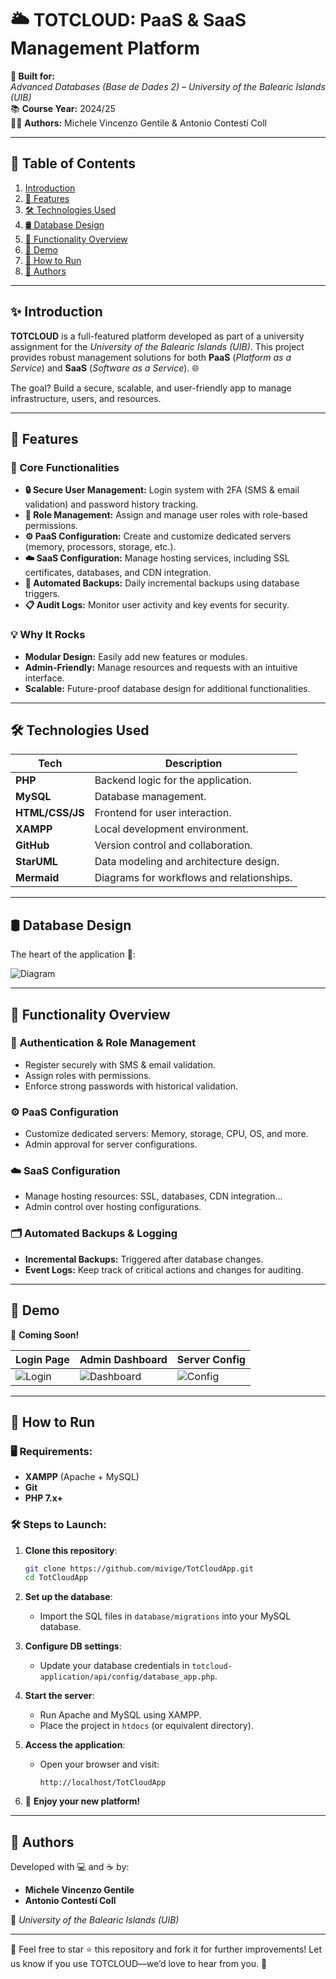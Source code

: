 # 🌥️ TOTCLOUD: PaaS & SaaS Management Platform

**🚀 Built for:**  
*Advanced Databases (Base de Dades 2) – University of the Balearic Islands (UIB)*  
📚 **Course Year:** 2024/25  
🧑‍💻 **Authors:** Michele Vincenzo Gentile & Antonio Contestí Coll  

---

## 📖 Table of Contents

1. [Introduction](#introduction)  
2. [🎯 Features](#features)  
3. [🛠️ Technologies Used](#technologies-used)  
4. [🛢️ Database Design](#database-design)  
5. [🧩 Functionality Overview](#functionality-overview)  
6. [🎥 Demo](#demo)  
7. [🚀 How to Run](#how-to-run)  
8. [👥 Authors](#authors)  

---

## ✨ Introduction

**TOTCLOUD** is a full-featured platform developed as part of a university assignment for the *University of the Balearic Islands (UIB)*. This project provides robust management solutions for both **PaaS** (*Platform as a Service*) and **SaaS** (*Software as a Service*). 🌐  

The goal? Build a secure, scalable, and user-friendly app to manage infrastructure, users, and resources. 

---

## 🎯 Features

### 🌟 Core Functionalities  
- **🔒 Secure User Management:** Login system with 2FA (SMS & email validation) and password history tracking.  
- **👥 Role Management:** Assign and manage user roles with role-based permissions.  
- **⚙️ PaaS Configuration:** Create and customize dedicated servers (memory, processors, storage, etc.).  
- **☁️ SaaS Configuration:** Manage hosting services, including SSL certificates, databases, and CDN integration.  
- **🔄 Automated Backups:** Daily incremental backups using database triggers.  
- **📋 Audit Logs:** Monitor user activity and key events for security.  

### 💡 Why It Rocks  
- **Modular Design:** Easily add new features or modules.  
- **Admin-Friendly:** Manage resources and requests with an intuitive interface.  
- **Scalable:** Future-proof database design for additional functionalities.  

---

## 🛠️ Technologies Used

| **Tech**          | **Description**                          |
|-------------------|------------------------------------------|
| **PHP**          | Backend logic for the application.       |
| **MySQL**        | Database management.                     |
| **HTML/CSS/JS**  | Frontend for user interaction.           |
| **XAMPP**        | Local development environment.           |
| **GitHub**       | Version control and collaboration.       |
| **StarUML**      | Data modeling and architecture design.   |
| **Mermaid**      | Diagrams for workflows and relationships.|

---

## 🛢️ Database Design

The heart of the application 💙:  

![Diagram]()

---

## 🧩 Functionality Overview

### 🔑 **Authentication & Role Management**  
- Register securely with SMS & email validation.  
- Assign roles with permissions.  
- Enforce strong passwords with historical validation.  

### ⚙️ **PaaS Configuration**  
- Customize dedicated servers: Memory, storage, CPU, OS, and more.  
- Admin approval for server configurations.  

### ☁️ **SaaS Configuration**  
- Manage hosting resources: SSL, databases, CDN integration...
- Admin control over hosting configurations.  

### 🗂️ **Automated Backups & Logging**  
- **Incremental Backups:** Triggered after database changes.  
- **Event Logs:** Keep track of critical actions and changes for auditing.  

---

## 🎥 Demo

🎉 **Coming Soon!**

| **Login Page**    | **Admin Dashboard**   | **Server Config**     |
|--------------------|-----------------------|-----------------------|
| ![Login]() | ![Dashboard]() | ![Config]() |

---

## 🚀 How to Run

### 🖥️ Requirements:
- **XAMPP** (Apache + MySQL)  
- **Git**  
- **PHP 7.x+**  

### 🛠️ Steps to Launch:  

1. **Clone this repository**:  
   ```bash
   git clone https://github.com/mivige/TotCloudApp.git
   cd TotCloudApp
   ```

2. **Set up the database**:  
   - Import the SQL files in `database/migrations` into your MySQL database.  

3. **Configure DB settings**:  
   - Update your database credentials in `totcloud-application/api/config/database_app.php`.  

4. **Start the server**:  
   - Run Apache and MySQL using XAMPP.  
   - Place the project in `htdocs` (or equivalent directory).  

5. **Access the application**:  
   - Open your browser and visit:  
     ```  
     http://localhost/TotCloudApp
     ```  

6. 🎉 **Enjoy your new platform!**

---

## 👥 Authors

Developed with 💻 and ☕ by:  

- **Michele Vincenzo Gentile**  
- **Antonio Contestí Coll**  

🏫 *University of the Balearic Islands (UIB)*  

---

🚀 Feel free to star ⭐ this repository and fork it for further improvements! Let us know if you use TOTCLOUD—we’d love to hear from you. 🥳  
